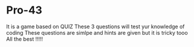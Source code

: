 # Pro-43
It is a game based on QUIZ
These 3 questions will test yur knowledge of coding
These questions are simlpe and hints are given but it is tricky tooo
All the best !!!!!
